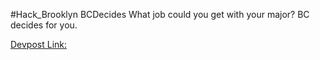 #Hack_Brooklyn BCDecides
What job could you get with your major? BC decides for you.

[Devpost Link:](https://devpost.com/software/bc-decides)

